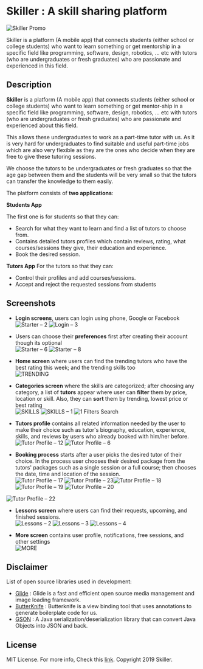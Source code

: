 # Skiller : A skill sharing platform
![Skiller Promo](https://user-images.githubusercontent.com/7766704/71276798-7af48f80-235d-11ea-8a58-c967c1cf1253.png)

Skiller is a platform (A mobile app) that connects students (either school or college students) who want to learn something or get mentorship in a specific field like programming, software, design, robotics, ... etc with tutors (who are undergraduates or fresh graduates) who are passionate and experienced in this field.

## Description
**Skiller** is a platform (A mobile app) that connects students (either school or college students) who want to learn something or get mentor-ship in a specific field like programming, software, design, robotics, ... etc with tutors (who are undergraduates or fresh graduates) who are passionate and experienced about this field.

This allows these undergraduates to work as a part-time tutor with us. As it is very hard for undergraduates to find suitable and useful part-time jobs which are also very flexible as they are the ones who decide when they are free to give these tutoring sessions.

We choose the tutors to be undergraduates or fresh graduates so that the age gap between them and the students will be very small so that the tutors can transfer the knowledge to them easily.

The platform consists of **two applications**:

**Students App**

The first one is for students so that they can:
- Search for what they want to learn and find a list of tutors to choose from.
- Contains detailed tutors profiles which contain reviews, rating, what courses/sessions they give, their education and experience.
- Book the desired session.

**Tutors App**
For the tutors so that they can:
- Control their profiles and add courses/sessions.
- Accept and reject the requested sessions from students

## Screenshots

- **Login screens**, users can login using phone, Google or Facebook</br>
![Starter – 2](https://user-images.githubusercontent.com/7766704/71277501-c6a73900-235d-11ea-80c9-2359bdbf0207.png)
![Login – 3](https://user-images.githubusercontent.com/7766704/71277500-c60ea280-235d-11ea-94e6-ffeacd69a5db.png)

- Users can choose their **preferences** first after creating their account though its optional</br>
![Starter – 6](https://user-images.githubusercontent.com/7766704/71277621-1128b580-235e-11ea-9d05-b08c85bfd74a.png)
![Starter – 8](https://user-images.githubusercontent.com/7766704/71277623-1259e280-235e-11ea-939f-f68c64b655ad.png)

- **Home screen** where users can find the trending tutors who have the best rating this week; and the trending skills too</br>
![TRENDING](https://user-images.githubusercontent.com/7766704/71277687-3d443680-235e-11ea-86f8-2093993e89c0.png)

-  **Categories screen** where the skills are categorized; after choosing any category, a list of **tutors** appear where user can **filter** them by price, location or skill. Also, they can **sort** them by trending, lowest price or best rating</br> 
![SKILLS](https://user-images.githubusercontent.com/7766704/71277816-9d3add00-235e-11ea-9bff-f87632705697.png)
![SKILLS – 1](https://user-images.githubusercontent.com/7766704/71277820-9e6c0a00-235e-11ea-97b2-2df631c7749d.png)
![1 Filters   Search](https://user-images.githubusercontent.com/7766704/71277826-a0ce6400-235e-11ea-9b93-aaba5557aad1.png) 

- **Tutors profile**  contains all related information needed by the user to make their choice such as tutor's biography, education, experience, skills, and reviews by users who already booked with him/her before.</br>
![Tutor Profile – 12](https://user-images.githubusercontent.com/7766704/71278100-4e417780-235f-11ea-83a4-49a8d8e917ae.png)
![Tutor Profile – 6](https://user-images.githubusercontent.com/7766704/71278101-4eda0e00-235f-11ea-94b2-664a1ad90082.png)

- **Booking process** starts after a user picks the desired tutor of their choice. In the process user chooses their desired package from the tutors' packages such as a single session or a full course; then chooses the date, time and location of the session.</br>
![Tutor Profile – 17](https://user-images.githubusercontent.com/7766704/71278201-9bbde480-235f-11ea-8c0f-8975c1ca6ee9.png)
![Tutor Profile – 23](https://user-images.githubusercontent.com/7766704/71278203-9c567b00-235f-11ea-882f-8957d2f29ecf.png)![Tutor Profile – 18](https://user-images.githubusercontent.com/7766704/71278227-aa0c0080-235f-11ea-966c-c29f6c67201c.png)
![Tutor Profile – 19](https://user-images.githubusercontent.com/7766704/71278217-a5474c80-235f-11ea-91b1-9d2031d1e264.png)
![Tutor Profile – 20](https://user-images.githubusercontent.com/7766704/71278220-a6787980-235f-11ea-8e5c-25d59015ec23.png)

![Tutor Profile – 22](https://user-images.githubusercontent.com/7766704/71278234-ae381e00-235f-11ea-8db9-7e216a2f2d90.png)

- **Lessons screen** where users can find their requests, upcoming, and finished sessions.</br>
![Lessons – 2](https://user-images.githubusercontent.com/7766704/71278304-e0498000-235f-11ea-915c-604d1a1447ea.png)
![Lessons – 3](https://user-images.githubusercontent.com/7766704/71278306-e17aad00-235f-11ea-8b10-b37446f992c4.png)
![Lessons – 4](https://user-images.githubusercontent.com/7766704/71278308-e2134380-235f-11ea-8f60-399d5d7eb160.png)

- **More screen** contains user profile, notifications, free sessions, and other settings</br>
![MORE](https://user-images.githubusercontent.com/7766704/71278323-f5261380-235f-11ea-9a04-db3396792d67.png)



## Disclaimer
List of open source libraries used in development:
- [Glide](https://github.com/bumptech/glide) : Glide is a fast and efficient open source media management and image loading framework.
- [ButterKnife](https://github.com/JakeWharton/butterknife) : Butterknife is a view binding tool that uses annotations to generate boilerplate code for us.
- [GSON](https://github.com/google/gson) : A Java serialization/deserialization library that can convert Java Objects into JSON and back.

## License
MIT License. For more info, Check this [link](https://opensource.org/licenses/MIT). 
Copyright 2019 Skiller.
